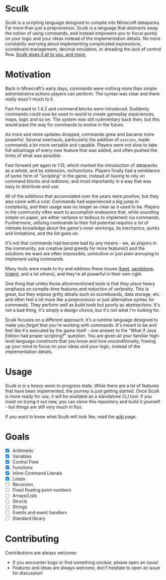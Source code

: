 # Sculk
Sculk is a scripting language designed to compile into Minecraft datapacks. Far more than just a preprocessor, Sculk is a language that abstracts away the notion of using commands, and instead empowers you to focus purely on your logic and your ideas instead of the implementation details. No more constantly worrying about implementing complicated expressions, scoreboard management, decimal emulation, or dreading the lack of control flow. [Sculk gives it all to you, and more.](https://github.com/Trivaxy/sculk/wiki)

# Motivation
Back in Minecraft's early days, commands were nothing more than simple administrative actions players can perform. The syntax was clear and there really wasn't much to it.

Fast forward to 1.4.2 and command blocks were introduced. Suddenly, commands could now be used in-world to create gameplay experiences, maps, logic and so on. The system was still rudimentary back then, but this would pave the way for commands to evolve in the future.

As more and more updates dropped, commands grew and became more powerful. Several overhauls, particularly the addition of `execute`, made commands a lot more versatile and capable. Players were not slow to take full advantage of every new feature that was added, and often pushed the limits of what was possible.

Fast forward yet again to 1.13, which marked the introduction of datapacks as a whole, and by extension, mcfunctions. Players finally had a semblance of some form of "scripting" in the game, instead of having to rely on command blocks and redstone, and most importantly in a way that was easy to distribute and use.

All of the additions that accumulated over the years were positive, but they also came with a cost. Commands had experienced a big jump in complexity, and their usage was no longer as clear as it used to be. Players in the community often want to accomplish endeavors that, while sounding simple on paper, are either verbose or tedious to implement via commands. Furthermore, utilizing commands to their full potential requires a lot of intimate knowledge about the game's inner workings, its mechanics, quirks and limitations, and the list goes on.

It's not that commands had become bad by any means - we, as players in the community, are creative (and greedy for more features!) and the solutions we want are often impossible, unintuitive or just plain annoying to implement using commands. 

Many tools were made to try and address these issues ([beet](https://github.com/mcbeet/beet), [sandstone](https://github.com/sandstone-mc/sandstone), [trident](https://energyxxer.com/trident/), and a lot others), and they're all powerful in their own right.

One thing that unites those aforementioned tools is that they place heavy emphasis on compile-time features and reduction of verbosity. This is great, but they expose gritty details such as scoreboards, data storage, etc. and often feel a lot more like a preprocessor or just alternative syntax for commands. They perform well as *build tools* but poorly as *abstractions*. It's not a bad thing, it's simply a design choice, but it's  not what I'm looking for.

Sculk focuses on a different approach: it's a *runtime* language designed to make you *forget* that you're working with commands. It's meant to be and feel like it's executed by the game itself - one answer to the "What if Java Edition had proper scripting?" question. You are given all your familiar high-level language constructs that you know and love unconditionally, freeing up your mind to focus on your ideas and your logic, instead of the implementation details.

# Usage

Sculk is in a *heavy* work-in-progress state. While there are a lot of features that have been implemented, the journey is just getting started.
Once Sculk is more ready for use, it will be available as a standalone CLI tool. If you insist on trying it out now, you can clone this repository and build it yourself - but things are still very much in flux.

If you want to know what Sculk will look like, read the [wiki](https://github.com/Trivaxy/sculk/wiki) page.

# Goals
- [x] Arithmetic
- [x] Variables
- [x] Control Flow
- [x] Functions
- [x] Inline Command Literals
- [x] Loops
- [ ] Recursion
- [ ] Fixed floating point numbers
- [ ] Arrays/Lists
- [ ] Structs
- [ ] Strings
- [ ] Events and event handlers
- [ ] Standard library

# Contributing
Contributions are always welcome:
- If you encounter bugs or find something unclear, please open an issue!
- Features and ideas are always welcome, don't hesitate to open an issue for discussion!
